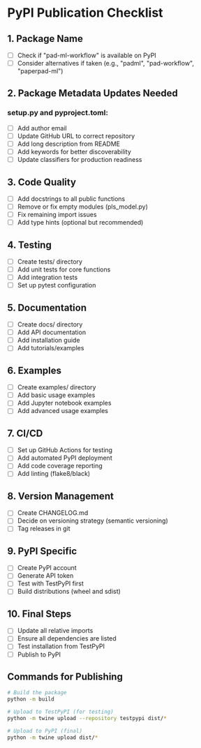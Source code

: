 # PyPI Publication Checklist

## 1. Package Name
- [ ] Check if "pad-ml-workflow" is available on PyPI
- [ ] Consider alternatives if taken (e.g., "padml", "pad-workflow", "paperpad-ml")

## 2. Package Metadata Updates Needed

### setup.py and pyproject.toml:
- [ ] Add author email
- [ ] Update GitHub URL to correct repository
- [ ] Add long description from README
- [ ] Add keywords for better discoverability
- [ ] Update classifiers for production readiness

## 3. Code Quality
- [ ] Add docstrings to all public functions
- [ ] Remove or fix empty modules (pls_model.py)
- [ ] Fix remaining import issues
- [ ] Add type hints (optional but recommended)

## 4. Testing
- [ ] Create tests/ directory
- [ ] Add unit tests for core functions
- [ ] Add integration tests
- [ ] Set up pytest configuration

## 5. Documentation
- [ ] Create docs/ directory
- [ ] Add API documentation
- [ ] Add installation guide
- [ ] Add tutorials/examples

## 6. Examples
- [ ] Create examples/ directory
- [ ] Add basic usage examples
- [ ] Add Jupyter notebook examples
- [ ] Add advanced usage examples

## 7. CI/CD
- [ ] Set up GitHub Actions for testing
- [ ] Add automated PyPI deployment
- [ ] Add code coverage reporting
- [ ] Add linting (flake8/black)

## 8. Version Management
- [ ] Create CHANGELOG.md
- [ ] Decide on versioning strategy (semantic versioning)
- [ ] Tag releases in git

## 9. PyPI Specific
- [ ] Create PyPI account
- [ ] Generate API token
- [ ] Test with TestPyPI first
- [ ] Build distributions (wheel and sdist)

## 10. Final Steps
- [ ] Update all relative imports
- [ ] Ensure all dependencies are listed
- [ ] Test installation from TestPyPI
- [ ] Publish to PyPI

## Commands for Publishing

```bash
# Build the package
python -m build

# Upload to TestPyPI (for testing)
python -m twine upload --repository testpypi dist/*

# Upload to PyPI (final)
python -m twine upload dist/*
```